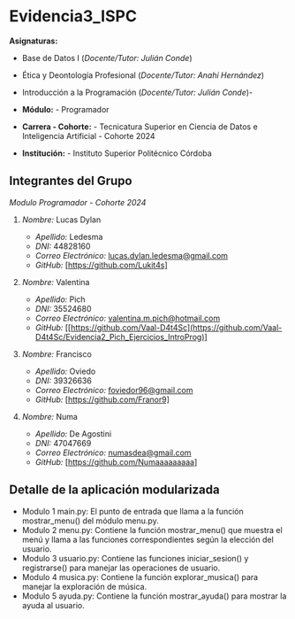 # Evidencia3_ISPC
**Asignaturas:**
   
 - Base de Datos I (_Docente/Tutor: Julián Conde_)
    
- Ética y Deontología Profesional (_Docente/Tutor: Anahí Hernández_)
    
- Introducción a la Programación (_Docente/Tutor: Julián Conde_)-
- **Módulo:** - Programador
- **Carrera - Cohorte:** - Tecnicatura Superior en Ciencia de Datos e Inteligencia Artificial - Cohorte 2024
- **Institución:** - Instituto Superior Politécnico Córdoba

## Integrantes del Grupo

*Modulo Programador - Cohorte 2024*

1. *Nombre:* Lucas Dylan
   - *Apellido:* Ledesma
   - *DNI:* 44828160
   - *Correo Electrónico:* lucas.dylan.ledesma@gmail.com
   - *GitHub:* [https://github.com/Lukit4s]

2. *Nombre:* Valentina
   - *Apellido:* Pich
   - *DNI:* 35524680
   - *Correo Electrónico:* valentina.m.pich@hotmail.com
   - *GitHub:* [[https://github.com/Vaal-D4t4Sc](https://github.com/Vaal-D4t4Sc/Evidencia2_Pich_Ejercicios_IntroProg)]

3. *Nombre:* Francisco
   - *Apellido:* Oviedo
   - *DNI:* 39326636
   - *Correo Electrónico:* foviedor96@gmail.com
   - *GitHub:* [https://github.com/Franor9] 
4. *Nombre:* Numa
   - *Apellido:* De Agostini
   - *DNI:* 47047669
   - *Correo Electrónico:* numasdea@gmail.com
   - *GitHub:* [https://github.com/Numaaaaaaaaa]
  
## Detalle de la aplicación modularizada
   - Modulo 1 main.py: El punto de entrada que llama a la función mostrar_menu() del módulo menu.py.
   - Modulo 2 menu.py: Contiene la función mostrar_menu() que muestra el menú y llama a las funciones correspondientes según la elección del usuario.
   - Modulo 3 usuario.py: Contiene las funciones iniciar_sesion() y registrarse() para manejar las operaciones de usuario.
   - Modulo 4 musica.py: Contiene la función explorar_musica() para manejar la exploración de música.
   - Modulo 5 ayuda.py: Contiene la función mostrar_ayuda() para mostrar la ayuda al usuario.


